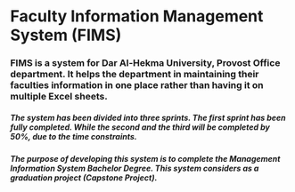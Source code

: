 # Faculty Information Management System (FIMS)
### FIMS is a system for Dar Al-Hekma University, Provost Office department. It helps the department in maintaining their faculties information in one place rather than having it on multiple Excel sheets. 

##### The system has been divided into three sprints. The first sprint has been fully completed. While the second and the third will be completed by 50%, due to the time constraints. 

##### The purpose of developing this system is to complete the Management Information System Bachelor Degree. This system considers as a graduation project (Capstone Project).
